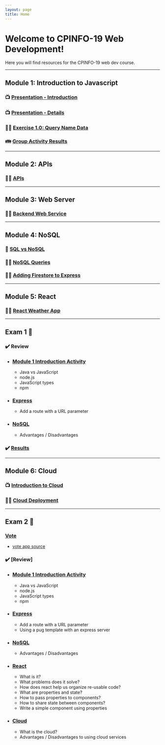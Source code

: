 ```yaml
---
layout: page
title: Home
---
```


<!-- <div class="jumbotron">
  <h1 class="display-4">Welcome to CPINFO-19 Web Development!</h1>
  <p class="lead">Here you will find resources for the CPINFO-19 web dev course.</p>
</div> -->

# Welcome to CPINFO-19 Web Development!

Here you will find resources for the CPINFO-19 web dev course.

---

## Module 1: Introduction to Javascript

### 📺 [Presentation - Introduction](m1/intro.html)

### 📺 [Presentation - Details](m1/details.html)

### 👩‍🔧 [Exercise 1.0: Query Name Data](m1/names.html)

### 👪 [Group Activity Results](m1/group-activity)

---

## Module 2: APIs

### 👩‍🔧 [APIs](m2/apis.html)

---

## Module 3: Web Server

### 👩‍🔧 [Backend Web Service](m3/backend-web-server.md)

---

## Module 4: NoSQL

### 📝 [SQL vs NoSQL](m4/nosql-vs-sql)

### 👩‍🔧 [NoSQL Queries](m4/nosql-queries)

### 👩‍🔧 [Adding Firestore to Express](m4/express-nosql)

---

## Module 5: React

### 👩‍🔧 [React Weather App](m5/react-weather)

---

## Exam 1 📝

### ✔️ Review

- ### [Module 1 Introduction Activity](m1/group-activity)
  - Java vs JavaScript
  - node.js
  - JavaScript types
  - npm
- ### [Express](m3/backend-web-server)
  - Add a route with a URL parameter
- ### [NoSQL](m4/nosql-vs-sql)
  - Advantages / Disadvantages

### ✔️ [Results](https://docs.google.com/spreadsheets/d/e/2PACX-1vR7z7a0i6DBzkh7M4pu3MpoBQPoFksyp6Wafu8MXNSi_neBc8lno5jGIDISBhsB-VE0Jrp6i6zYvMjx/pubhtml?gid=1743361712&single=true)

---

## Module 6: Cloud

### 📺 [Introduction to Cloud](m6/cloud-intro)

### 👩‍🔧 [Cloud Deployment](m6/cloud-deployment)

---

## Exam 2 📝

### [Vote](https://vote.cpinfo19.cecilecody.life)

- [vote app source](https://github.com/codyzu/cpinfo19-vote)

### ✔️ [Review]

- ### [Module 1 Introduction Activity](m1/group-activity)
  - Java vs JavaScript
  - node.js
  - JavaScript types
  - npm
- ### [Express](m3/backend-web-server)
  - Add a route with a URL parameter
  - Using a pug template with an express server
- ### [NoSQL](m4/nosql-vs-sql)
  - Advantages / Disadvantages
- ### [React](m5/react-weather)
  - What is it?
  - What problems does it solve?
  - How does react help us organize re-usable code?
  - What are properties and state?
  - How to pass properties to components?
  - How to share state between components?
  - Write a simple component using properties
- ### [Cloud](m6/cloud-intro)
  - What is the cloud?
  - Advantages / Disadvantages to using cloud services

<!-- <div class="card border-info" style="max-width: 50em">
  <h2 class="card-header">Module 1: JavaScript Intro</h2>
  <div class="card-body">
    <a href="module1.html" class="btn btn-primary">Presentation</a>
  </div>
</div> -->
